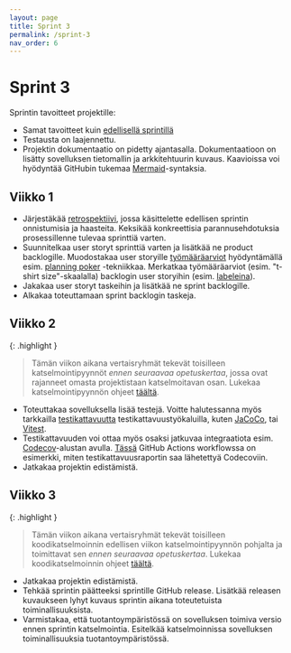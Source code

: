 ```yaml
---
layout: page
title: Sprint 3
permalink: /sprint-3
nav_order: 6
---
```


# Sprint 3

Sprintin tavoitteet projektille:

- Samat tavoitteet kuin [edellisellä sprintillä](/sprint-2)
- Testausta on laajennettu.
- Projektin dokumentaatio on pidetty ajantasalla. Dokumentaatioon on lisätty sovelluksen tietomallin ja arkkitehtuurin kuvaus. Kaavioissa voi hyödyntää GitHubin tukemaa [Mermaid](https://github.blog/developer-skills/github/include-diagrams-markdown-files-mermaid/)-syntaksia.

## Viikko 1

- Järjestäkää [retrospektiivi](https://www.teamretro.com/retrospectives/mad-sad-glad-retrospective), jossa käsittelette edellisen sprintin onnistumisia ja haasteita. Keksikää konkreettisia parannusehdotuksia prosessillenne tulevaa sprinttiä varten.
- Suunnitelkaa user storyt sprinttiä varten ja lisätkää ne product backlogille.
 Muodostakaa user storyille [työmääräarviot](https://activecollab.com/blog/project-management/t-shirt-sizing) hyödyntämällä esim. [planning poker]([https://software-development-project-1.github.io/sprint-2#planning-poker](https://www.mountaingoatsoftware.com/agile/planning-poker)) -tekniikkaa. Merkatkaa työmääräarviot (esim. "t-shirt size"-skaalalla) backlogin user storyihin (esim. [labeleina](https://docs.github.com/en/issues/using-labels-and-milestones-to-track-work/managing-labels)).
- Jakakaa user storyt taskeihin ja lisätkää ne sprint backlogille.
- Alkakaa toteuttamaan sprint backlogin taskeja.

## Viikko 2

{: .highlight }

> Tämän viikon aikana vertaisryhmät tekevät toisilleen katselmointipyynnöt _ennen seuraavaa opetuskertaa_, jossa ovat rajanneet omasta projektistaan katselmoitavan osan. Lukekaa katselmointipyynnön ohjeet [täältä](/koodikatselmointi).

- Toteuttakaa sovelluksella lisää testejä. Voitte halutessanna myös tarkkailla [testikattavuutta](https://www.simform.com/blog/test-coverage/) testikattavuustyökaluilla, kuten [JaCoCo](https://www.baeldung.com/jacoco), tai [Vitest](https://vitest.dev/).
- Testikattavuuden voi ottaa myös osaksi jatkuvaa integraatiota esim. [Codecov](https://docs.codecov.com/docs/quick-start)-alustan avulla. [Tässä](https://github.com/Kaltsoon/spring-boot-vite-example/blob/main/.github/workflows/ci.yml) GitHub Actions workflowssa on esimerkki, miten testikattavuusraportin saa lähetettyä Codecoviin.
- Jatkakaa projektin edistämistä.

## Viikko 3

{: .highlight }

> Tämän viikon aikana vertaisryhmät tekevät toisilleen koodikatselmoinnin edellisen viikon katselmointipyynnön pohjalta ja toimittavat sen _ennen seuraavaa opetuskertaa_. Lukekaa koodikatselmoinnin ohjeet [täältä](/koodikatselmointi).

- Jatkakaa projektin edistämistä.
- Tehkää sprintin päätteeksi sprintille GitHub release. Lisätkää releasen kuvaukseen lyhyt kuvaus sprintin aikana toteutetuista toiminallisuuksista.
- Varmistakaa, että tuotantoympäristössä on sovelluksen toimiva versio ennen sprintin katselmointia. Esitelkää katselmoinnissa sovelluksen toiminallisuuksia tuotantoympäristössä.
